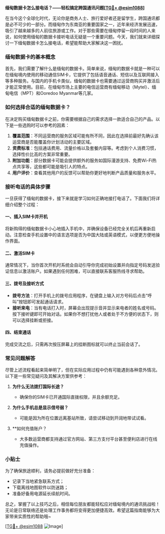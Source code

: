 **缅甸数据卡怎么接电话？——轻松搞定跨国通讯问题[[TG💪+ @esim1088](https://t.me/s/esim1088)]**

在当今这个全球化时代，无论你是商务人士、旅行爱好者还是留学生，跨国通讯都是必不可少的一部分。而缅甸作为东南亚的重要国家之一，近年来经济发展迅速，吸引了越来越多的人前往旅游或工作。对于那些需要在缅甸停留一段时间的人来说，如何使用缅甸的数据卡接听电话无疑是一个重要问题。今天，我们就来详细探讨一下缅甸数据卡怎么接电话，希望能帮助大家解决这一困扰。

### 缅甸数据卡的基本概念

首先，我们需要了解什么是缅甸的数据卡。简单来说，缅甸的数据卡就是一种可以在缅甸境内使用的移动通信SIM卡，它提供了包括语音通话、短信以及互联网接入等多种服务。与国内的手机卡类似，缅甸的数据卡也需要通过运营商购买并激活后才能正常使用。目前，在缅甸市场上主要的电信运营商有缅甸移动（Mytel）、缅甸电信（MPT）和Ooredoo Myanmar等几家。

### 如何选择合适的缅甸数据卡？

在决定购买缅甸数据卡之前，你需要根据自己的需求选择一款适合自己的产品。以下是一些选购时可以参考的因素：

1. **覆盖范围**：不同运营商的服务区域可能有所不同，因此在选择前最好先确认该运营商是否能覆盖你计划活动的主要区域。
2. **资费标准**：包括通话费用、流量价格以及套餐内容等。考虑到个人消费习惯，选择性价比高的方案非常重要。
3. **附加功能**：部分数据卡可能会提供额外的服务如国际漫游支持、免费Wi-Fi热点共享等，这些都可能是吸引人的特点。
4. **用户评价**：查看其他用户的反馈可以帮助你更好地判断产品质量和服务水平。

### 接听电话的具体步骤

一旦获得了缅甸的数据卡，接下来就是学习如何正确地接打电话了。下面我们将详细介绍整个过程：

#### 一、插入SIM卡并开机
将新购得的缅甸数据卡小心地插入手机中，并确保设备已经完全关机后再重新启动。注意检查手机设置中的语言选项是否为中国大陆或英语模式，以便更方便地操作界面。

#### 二、激活SIM卡
通常情况下，当你首次开机时系统会自动引导你完成初始设置并向指定号码发送验证信息以激活账户。如果遇到任何困难，可以直接联系客服热线寻求帮助。

#### 三、拨号及接听方式
- **拨号方法**：打开手机上的拨号应用程序，在键盘上输入对方号码后点击“呼叫”按钮即可发起通话请求。
- **接听来电**：当有电话打入时，屏幕会出现提示音并显示来电者的姓名或号码。按下接听键即可开始对话。如果你不想打扰他人或者处于不方便的状态下，则可以选择挂断或拒接。

#### 四、结束通话
完成交流之后，只需再次按压屏幕上的挂断图标就可以终止当前会话了。

### 常见问题解答

尽管上述流程看起来简单明了，但在实际应用过程中仍有可能遇到各种意外情况。以下是一些常见疑问及其解决方案供参考：

1. **为什么无法拨打国际长途？**
   - 确保你的SIM卡已开通国际直拨权限，并且余额充足。
   
2. **为什么手机总是显示信号弱？**
   - 可能是因为所在位置远离基站所致，请尝试移动到开阔地带试试看。

3. **如何充值账户？
   - 大多数运营商都支持通过官方网站、第三方支付平台甚至便利店进行在线充值操作。

### 小贴士

为了确保旅途顺利，请务必提前做好充分准备：
- 记录下当地紧急联系方式；
- 下载离线地图软件以防迷路；
- 准备好备用电源延长续航时间。

总之，掌握了以上技巧之后，相信每位朋友都能轻松应对缅甸境内的通讯挑战啦！无论是日常联络还是处理工作事务都将变得更加便捷高效。希望这篇指南能够为大家带来实质性的帮助哦~

[[TG💪+ @esim1088](https://t.me/s/esim1088) ![Image](https://i.postimg.cc/4NQfJmqS/Snipaste-2025-05-13-00-14-12.png)]